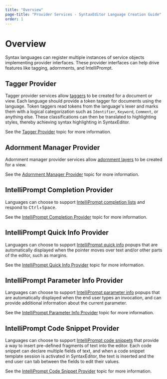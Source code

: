 ```yaml
---
title: "Overview"
page-title: "Provider Services - SyntaxEditor Language Creation Guide"
order: 1
---
```

# Overview

Syntax languages can register multiple instances of service objects implementing provider interfaces.  These provider interfaces can help drive features like tagging, adornments, and IntelliPrompt.

## Tagger Provider

Tagger provider services allow [taggers](../../text-parsing/tagging/taggers.md) to be created for a document or view.  Each language should provide a token tagger for documents using the language.  Token taggers read tokens from the language's lexer and marks them with a logical categorization such as `Identifier`, `Keyword`, `Comment`, or anything else.  These classifications can then be translated to highlighting styles, thereby achieving syntax highlighting in SyntaxEditor.

See the [Tagger Provider](tagger-provider.md) topic for more information.

## Adornment Manager Provider

Adornment manager provider services allow [adornment layers](../../user-interface/adornment/adornment-layers.md) to be created for a view.

See the [Adornment Manager Provider](adornment-manager-provider.md) topic for more information.

## IntelliPrompt Completion Provider

Languages can choose to support [IntelliPrompt completion lists](../../user-interface/intelliprompt/completion-list.md) and respond to <kbd>Ctrl</kbd>+<kbd>Space</kbd>.

See the [IntelliPrompt Completion Provider](completion-provider.md) topic for more information.

## IntelliPrompt Quick Info Provider

Languages can choose to support [IntelliPrompt quick info](../../user-interface/intelliprompt/quick-info.md) popups that are automatically displayed when the pointer moves over text and/or other parts of the editor, such as margins.

See the [IntelliPrompt Quick Info Provider](quick-info-provider.md) topic for more information.

## IntelliPrompt Parameter Info Provider

Languages can choose to support [IntelliPrompt parameter info](../../user-interface/intelliprompt/parameter-info.md) popups that are automatically displayed when the end user types an invocation, and can provide additional information about the current parameter.

See the [IntelliPrompt Parameter Info Provider](parameter-info-provider.md) topic for more information.

## IntelliPrompt Code Snippet Provider

Languages can choose to support [IntelliPrompt code snippets](../../user-interface/intelliprompt/code-snippets.md) that provide a way to insert pre-defined fragments of text into the editor.  Each code snippet can declare multiple fields of text, and when a code snippet template session is activated in SyntaxEditor, the text is inserted and the end user can tab between the fields to edit their values.

See the [IntelliPrompt Code Snippet Provider](code-snippet-provider.md) topic for more information.
